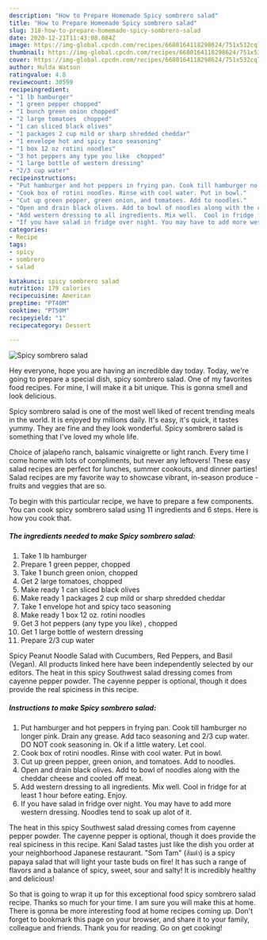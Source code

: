 ```yaml
---
description: "How to Prepare Homemade Spicy sombrero salad"
title: "How to Prepare Homemade Spicy sombrero salad"
slug: 318-how-to-prepare-homemade-spicy-sombrero-salad
date: 2020-12-21T11:43:08.084Z
image: https://img-global.cpcdn.com/recipes/6680164118298624/751x532cq70/spicy-sombrero-salad-recipe-main-photo.jpg
thumbnail: https://img-global.cpcdn.com/recipes/6680164118298624/751x532cq70/spicy-sombrero-salad-recipe-main-photo.jpg
cover: https://img-global.cpcdn.com/recipes/6680164118298624/751x532cq70/spicy-sombrero-salad-recipe-main-photo.jpg
author: Hulda Watson
ratingvalue: 4.8
reviewcount: 30599
recipeingredient:
- "1 lb hamburger"
- "1 green pepper chopped"
- "1 bunch green onion chopped"
- "2 large tomatoes  chopped"
- "1 can sliced black olives"
- "1 packages 2 cup mild or sharp shredded cheddar"
- "1 envelope hot and spicy taco seasoning"
- "1 box 12 oz rotini noodles"
- "3 hot peppers any type you like  chopped"
- "1 large bottle of western dressing"
- "2/3 cup water"
recipeinstructions:
- "Put hamburger and hot peppers in frying pan. Cook till hamburger no longer pink. Drain any grease. Add taco seasoning and 2/3 cup water.  DO NOT cook seasoning in. Ok if a little watery. Let cool."
- "Cook box of rotini noodles. Rinse with cool water. Put in bowl."
- "Cut up green pepper, green onion, and tomatoes. Add to noodles."
- "Open and drain black olives. Add to bowl of noodles along with the cheddar cheese and cooled off meat."
- "Add western dressing to all ingredients. Mix well.  Cool in fridge for at least 1 hour before eating.  Enjoy."
- "If you have salad in fridge over night. You may have to add more western dressing. Noodles tend to soak up alot of it."
categories:
- Recipe
tags:
- spicy
- sombrero
- salad

katakunci: spicy sombrero salad 
nutrition: 179 calories
recipecuisine: American
preptime: "PT40M"
cooktime: "PT50M"
recipeyield: "1"
recipecategory: Dessert

---
```



![Spicy sombrero salad](https://img-global.cpcdn.com/recipes/6680164118298624/751x532cq70/spicy-sombrero-salad-recipe-main-photo.jpg)

Hey everyone, hope you are having an incredible day today. Today, we're going to prepare a special dish, spicy sombrero salad. One of my favorites food recipes. For mine, I will make it a bit unique. This is gonna smell and look delicious.

Spicy sombrero salad is one of the most well liked of recent trending meals in the world. It is enjoyed by millions daily. It's easy, it's quick, it tastes yummy. They are fine and they look wonderful. Spicy sombrero salad is something that I've loved my whole life.

Choice of jalapeño ranch, balsamic vinaigrette or light ranch. Every time I come home with lots of compliments, but never any leftovers! These easy salad recipes are perfect for lunches, summer cookouts, and dinner parties! Salad recipes are my favorite way to showcase vibrant, in-season produce - fruits and veggies that are so.


To begin with this particular recipe, we have to prepare a few components. You can cook spicy sombrero salad using 11 ingredients and 6 steps. Here is how you cook that.

<!--inarticleads1-->

##### The ingredients needed to make Spicy sombrero salad:

1. Take 1 lb hamburger
1. Prepare 1 green pepper, chopped
1. Take 1 bunch green onion, chopped
1. Get 2 large tomatoes,  chopped
1. Make ready 1 can sliced black olives
1. Make ready 1 packages 2 cup mild or sharp shredded cheddar
1. Take 1 envelope hot and spicy taco seasoning
1. Make ready 1 box 12 oz. rotini noodles
1. Get 3 hot peppers (any type you like) , chopped
1. Get 1 large bottle of western dressing
1. Prepare 2/3 cup water


Spicy Peanut Noodle Salad with Cucumbers, Red Peppers, and Basil (Vegan). All products linked here have been independently selected by our editors. The heat in this spicy Southwest salad dressing comes from cayenne pepper powder. The cayenne pepper is optional, though it does provide the real spiciness in this recipe. 

<!--inarticleads2-->

##### Instructions to make Spicy sombrero salad:

1. Put hamburger and hot peppers in frying pan. Cook till hamburger no longer pink. Drain any grease. Add taco seasoning and 2/3 cup water.  DO NOT cook seasoning in. Ok if a little watery. Let cool.
1. Cook box of rotini noodles. Rinse with cool water. Put in bowl.
1. Cut up green pepper, green onion, and tomatoes. Add to noodles.
1. Open and drain black olives. Add to bowl of noodles along with the cheddar cheese and cooled off meat.
1. Add western dressing to all ingredients. Mix well.  Cool in fridge for at least 1 hour before eating.  Enjoy.
1. If you have salad in fridge over night. You may have to add more western dressing. Noodles tend to soak up alot of it.


The heat in this spicy Southwest salad dressing comes from cayenne pepper powder. The cayenne pepper is optional, though it does provide the real spiciness in this recipe. Kani Salad tastes just like the dish you order at your neighborhood Japanese restaurant. &#34;Som Tam&#34; (ส้มตำ) is a spicy papaya salad that will light your taste buds on fire! It has such a range of flavors and a balance of spicy, sweet, sour and salty! It is incredibly healthy and delicious! 

So that is going to wrap it up for this exceptional food spicy sombrero salad recipe. Thanks so much for your time. I am sure you will make this at home. There is gonna be more interesting food at home recipes coming up. Don't forget to bookmark this page on your browser, and share it to your family, colleague and friends. Thank you for reading. Go on get cooking!
